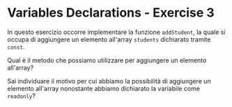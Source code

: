# Variables Declarations - Exercise 3
In questo esercizio occorre implementare la funzione `addStudent`, la quale si occupa di aggiungere un elemento all'array `students` dichiarato tramite `const`.

Qual è il metodo che possiamo utilizzare per aggiungere un elemento all'array? 

Sai individuare il motivo per cui abbiamo la possibilità di aggiungere un elemento all'array nonostante abbiamo dichiarato la variabile come `readonly`?